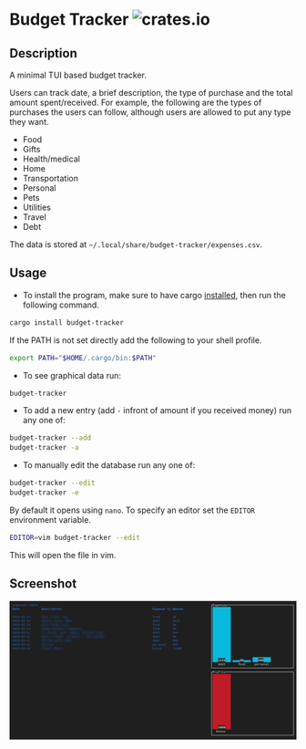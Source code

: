 # Budget Tracker ![crates.io](https://img.shields.io/crates/v/budget-tracker.svg)

## Description
A minimal TUI based budget tracker.

Users can track date, a brief description, the type of purchase and the total amount spent/received.
For example, the following are the types of purchases the users can follow, although users are allowed to put any type they want.
- Food
- Gifts
- Health/medical
- Home
- Transportation
- Personal
- Pets
- Utilities
- Travel
- Debt

The data is stored at `~/.local/share/budget-tracker/expenses.csv`.

## Usage
- To install the program, make sure to have cargo [installed](https://doc.rust-lang.org/cargo/getting-started/installation.html), then run the following command.

```bash
cargo install budget-tracker
```

If the PATH is not set directly add the following to your shell profile.

```bash
export PATH="$HOME/.cargo/bin:$PATH"
```

- To see graphical data run:
```bash
budget-tracker
```

- To add a new entry (add `-` infront of amount if you received money) run any one of:
```bash
budget-tracker --add
budget-tracker -a
```

- To manually edit the database run any one of:
```bash
budget-tracker --edit
budget-tracker -e
```

By default it opens using `nano`. To specify an editor set the `EDITOR` environment variable.
```bash
EDITOR=vim budget-tracker --edit
```

This will open the file in vim.

## Screenshot
![](https://github.com/Saphereye/budget-tracker/blob/main/assets/image.png)
